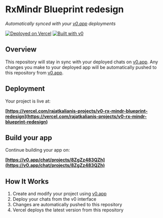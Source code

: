 # RxMindr Blueprint redesign

*Automatically synced with your [v0.app](https://v0.app) deployments*

[![Deployed on Vercel](https://img.shields.io/badge/Deployed%20on-Vercel-black?style=for-the-badge&logo=vercel)](https://vercel.com/rajatkalianis-projects/v0-rx-mindr-blueprint-redesign)
[![Built with v0](https://img.shields.io/badge/Built%20with-v0.app-black?style=for-the-badge)](https://v0.app/chat/projects/8ZgZz483QZh)

## Overview

This repository will stay in sync with your deployed chats on [v0.app](https://v0.app).
Any changes you make to your deployed app will be automatically pushed to this repository from [v0.app](https://v0.app).

## Deployment

Your project is live at:

**[https://vercel.com/rajatkalianis-projects/v0-rx-mindr-blueprint-redesign](https://vercel.com/rajatkalianis-projects/v0-rx-mindr-blueprint-redesign)**

## Build your app

Continue building your app on:

**[https://v0.app/chat/projects/8ZgZz483QZh](https://v0.app/chat/projects/8ZgZz483QZh)**

## How It Works

1. Create and modify your project using [v0.app](https://v0.app)
2. Deploy your chats from the v0 interface
3. Changes are automatically pushed to this repository
4. Vercel deploys the latest version from this repository